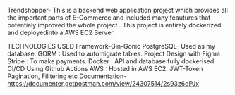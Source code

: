Trendshopper- 
This is a backend web application project which provides all the important parts of E-Commerce and included many feautures that potentialy improved the whole project . This project is entirely dockerized and deployedinto a AWS EC2 Server.

TECHNOLOGIES USED
Framework-Gin-Gonic
PostgreSQL- Used as my database.
GORM : Used to automigrate tables.
Project Design with Figma
Stripe : To make payments.
Docker : API and database fully dockerised.
CI/CD Using Github Actions
AWS : Hosted in AWS EC2.
JWT-Token
Pagination, Filltering etc
Documentation-https://documenter.getpostman.com/view/24307514/2s93z6dPJx 

